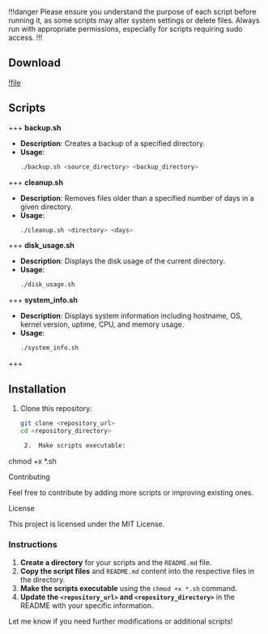 !!!danger
Please ensure you understand the purpose of each script before running it, as some scripts may alter system settings or delete files. Always run with appropriate permissions, especially for scripts requiring sudo access.
!!!

## Download

[!file](https://github.com/devvyyxyz/Linux-scripts/archive/refs/heads/main.zip)

## Scripts

+++ **backup.sh**
   - **Description**: Creates a backup of a specified directory.
   - **Usage**: 
     ```bash
     ./backup.sh <source_directory> <backup_directory>
     ```

+++ **cleanup.sh**
   - **Description**: Removes files older than a specified number of days in a given directory.
   - **Usage**: 
     ```bash
     ./cleanup.sh <directory> <days>
     ```

+++ **disk_usage.sh**
   - **Description**: Displays the disk usage of the current directory.
   - **Usage**: 
     ```bash
     ./disk_usage.sh
     ```

+++ **system_info.sh**
   - **Description**: Displays system information including hostname, OS, kernel version, uptime, CPU, and memory usage.
   - **Usage**: 
     ```bash
     ./system_info.sh
     ```
+++

## Installation

1. Clone this repository:
   ```bash
   git clone <repository_url>
   cd <repository_directory>

	2.	Make scripts executable:

chmod +x *.sh



Contributing

Feel free to contribute by adding more scripts or improving existing ones.

License

This project is licensed under the MIT License.

### Instructions

1. **Create a directory** for your scripts and the `README.md` file.
2. **Copy the script files** and `README.md` content into the respective files in the directory.
3. **Make the scripts executable** using the `chmod +x *.sh` command.
4. **Update the `<repository_url>` and `<repository_directory>`** in the README with your specific information. 

Let me know if you need further modifications or additional scripts!